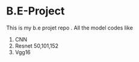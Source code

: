 # B.E-Project

This is my b.e projet repo .
All the model codes like 
1) CNN
2) Resnet 50,101,152
3) Vgg16 

